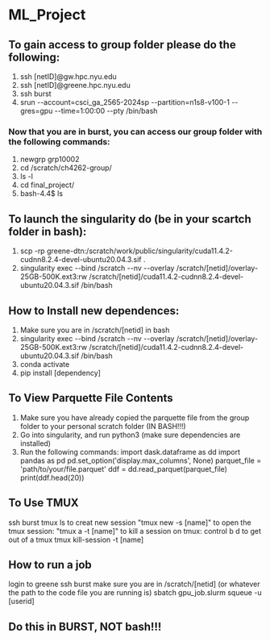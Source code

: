 # ML_Project
## To gain access to group folder please do the following:
1. ssh [netID]@gw.hpc.nyu.edu
2. ssh [netID]@greene.hpc.nyu.edu
3. ssh burst
4. srun --account=csci_ga_2565-2024sp --partition=n1s8-v100-1 --gres=gpu --time=1:00:00 --pty /bin/bash

### Now that you are in burst, you can access our group folder with the following commands:
1. newgrp grp10002
2. cd /scratch/ch4262-group/
3. ls -l
4. cd final_project/
5. bash-4.4$ ls

## To launch the singularity do (be in your scartch folder in bash):
1. scp -rp greene-dtn:/scratch/work/public/singularity/cuda11.4.2-cudnn8.2.4-devel-ubuntu20.04.3.sif . 
2. singularity exec --bind /scratch --nv --overlay /scratch/[netid]/overlay-25GB-500K.ext3:rw /scratch/[netid]/cuda11.4.2-cudnn8.2.4-devel-ubuntu20.04.3.sif /bin/bash

## How to Install new dependences:
1. Make sure you are in /scratch/[netid] in bash
2. singularity exec --bind /scratch --nv --overlay /scratch/[netid]/overlay-25GB-500K.ext3:rw /scratch/[netid]/cuda11.4.2-cudnn8.2.4-devel-ubuntu20.04.3.sif /bin/bash
3. conda activate
4. pip install [dependency]

## To View Parquette File Contents
1. Make sure you have already copied the parquette file from the group folder to your personal scratch folder (IN BASH!!!)
2. Go into singularity, and run python3 (make sure dependencies are installed)
3. Run the following commands:
import dask.dataframe as dd
import pandas as pd
pd.set_option('display.max_columns', None)
parquet_file = 'path/to/your/file.parquet'
ddf = dd.read_parquet(parquet_file)
print(ddf.head(20))

## To Use TMUX
ssh burst
tmux ls
to creat new session "tmux new -s [name]"
to open the tmux session: "tmux a -t [name]"
to kill a session on tmux:
control b d to get out of a tmux
tmux kill-session -t [name]

## How to run a job
login to greene
ssh burst
make sure you are in /scratch/[netid] (or whatever the path to the code file you are running is)
sbatch gpu_job.slurm
squeue -u [userid]
## Do this in BURST, NOT bash!!!

